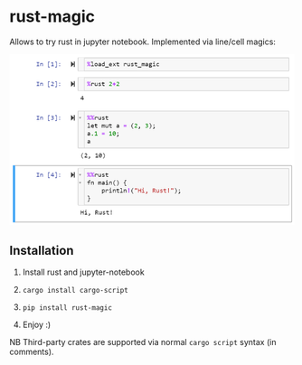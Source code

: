 # rust-magic

Allows to try rust in jupyter notebook. Implemented via line/cell magics:

<img src="https://raw.githubusercontent.com/axil/rust-magic/master/rust-magic.png" width="600">

## Installation

1. Install rust and jupyter-notebook

2. `cargo install cargo-script`

3. `pip install rust-magic`

4. Enjoy :)

NB Third-party crates are supported via normal `cargo script` syntax (in comments).
